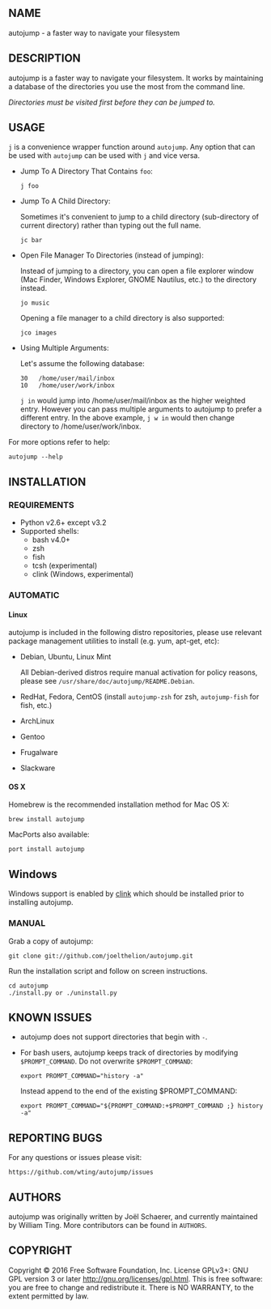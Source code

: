 NAME
----

autojump - a faster way to navigate your filesystem

DESCRIPTION
-----------

autojump is a faster way to navigate your filesystem. It works by
maintaining a database of the directories you use the most from the
command line.

*Directories must be visited first before they can be jumped to.*

USAGE
-----

`j` is a convenience wrapper function around `autojump`. Any option that
can be used with `autojump` can be used with `j` and vice versa.

-   Jump To A Directory That Contains `foo`:

        j foo

-   Jump To A Child Directory:

    Sometimes it's convenient to jump to a child directory
    (sub-directory of current directory) rather than typing out the
    full name.

        jc bar

-   Open File Manager To Directories (instead of jumping):

    Instead of jumping to a directory, you can open a file explorer
    window (Mac Finder, Windows Explorer, GNOME Nautilus, etc.) to the
    directory instead.

        jo music

    Opening a file manager to a child directory is also supported:

        jco images

-   Using Multiple Arguments:

    Let's assume the following database:

        30   /home/user/mail/inbox
        10   /home/user/work/inbox

    `j in` would jump into /home/user/mail/inbox as the higher
    weighted entry. However you can pass multiple arguments to autojump
    to prefer a different entry. In the above example, `j w in` would
    then change directory to /home/user/work/inbox.

For more options refer to help:

    autojump --help

INSTALLATION
------------

### REQUIREMENTS

-   Python v2.6+ except v3.2
-   Supported shells:
    -   bash v4.0+
    -   zsh
    -   fish
    -   tcsh (experimental)
    -   clink (Windows, experimental)

### AUTOMATIC

#### Linux

autojump is included in the following distro repositories, please use
relevant package management utilities to install (e.g. yum, apt-get,
etc):

-   Debian, Ubuntu, Linux Mint

    All Debian-derived distros require manual activation for policy
    reasons, please see `/usr/share/doc/autojump/README.Debian`.

-   RedHat, Fedora, CentOS (install `autojump-zsh` for zsh,
    `autojump-fish` for fish, etc.)
-   ArchLinux
-   Gentoo
-   Frugalware
-   Slackware

#### OS X

Homebrew is the recommended installation method for Mac OS X:

    brew install autojump

MacPorts also available:

    port install autojump

Windows
-------

Windows support is enabled by [clink](https://mridgers.github.io/clink/)
which should be installed prior to installing autojump.

### MANUAL

Grab a copy of autojump:

    git clone git://github.com/joelthelion/autojump.git

Run the installation script and follow on screen instructions.

    cd autojump
    ./install.py or ./uninstall.py

KNOWN ISSUES
------------

-   autojump does not support directories that begin with `-`.

-   For bash users, autojump keeps track of directories by modifying
    `$PROMPT_COMMAND`. Do not overwrite `$PROMPT_COMMAND`:

        export PROMPT_COMMAND="history -a"

    Instead append to the end of the existing \$PROMPT\_COMMAND:

        export PROMPT_COMMAND="${PROMPT_COMMAND:+$PROMPT_COMMAND ;} history -a"

REPORTING BUGS
--------------

For any questions or issues please visit:

    https://github.com/wting/autojump/issues

AUTHORS
-------

autojump was originally written by Joël Schaerer, and currently
maintained by William Ting. More contributors can be found in `AUTHORS`.

COPYRIGHT
---------

Copyright © 2016 Free Software Foundation, Inc. License GPLv3+: GNU GPL
version 3 or later <http://gnu.org/licenses/gpl.html>. This is free
software: you are free to change and redistribute it. There is NO
WARRANTY, to the extent permitted by law.
